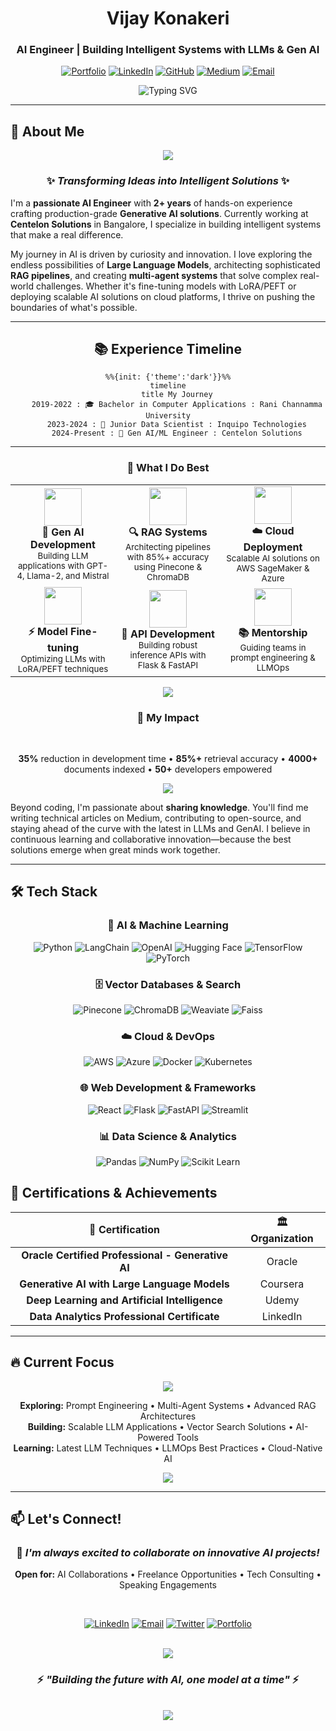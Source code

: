 <div align="center">

# Vijay Konakeri

### AI Engineer | Building Intelligent Systems with LLMs & Gen AI

[![Portfolio](https://img.shields.io/badge/🌐_Portfolio-4285F4?style=for-the-badge)](https://vijaykonakeri.dev)
[![LinkedIn](https://img.shields.io/badge/LinkedIn-0077B5?style=for-the-badge&logo=linkedin&logoColor=white)](https://linkedin.com/in/vijay-konakeri)
[![GitHub](https://img.shields.io/badge/GitHub-100000?style=for-the-badge&logo=github&logoColor=white)](https://github.com/Vijay-konakeri)
[![Medium](https://img.shields.io/badge/Medium-12100E?style=for-the-badge&logo=medium&logoColor=white)](https://medium.com/@vijay.bk698)
[![Email](https://img.shields.io/badge/Gmail-D14836?style=for-the-badge&logo=gmail&logoColor=white)](mailto:vijay.bk698@gmail.com)

<img src="https://readme-typing-svg.herokuapp.com?font=Fira+Code&weight=600&size=28&duration=3000&pause=1000&color=6366F1&center=true&vCenter=true&random=false&width=600&lines=Gen+AI+%7C+LLMs+%7C+RAG+Systems;Building+Production+AI+Solutions;2%2B+Years+in+AI%2FML+Engineering" alt="Typing SVG" />

</div>

---

## 💫 About Me

<div align="center">

<img src="https://user-images.githubusercontent.com/73097560/115834477-dbab4500-a447-11eb-908a-139a6edaec5c.gif">

### ✨ *Transforming Ideas into Intelligent Solutions* ✨

</div>

I'm a **passionate AI Engineer** with **2+ years** of hands-on experience crafting production-grade **Generative AI solutions**. Currently working at **Centelon Solutions** in Bangalore, I specialize in building intelligent systems that make a real difference.

My journey in AI is driven by curiosity and innovation. I love exploring the endless possibilities of **Large Language Models**, architecting sophisticated **RAG pipelines**, and creating **multi-agent systems** that solve complex real-world challenges. Whether it's fine-tuning models with LoRA/PEFT or deploying scalable AI solutions on cloud platforms, I thrive on pushing the boundaries of what's possible.

<div align="center">

---

## 📚 Experience Timeline

<div align="center">

```mermaid
%%{init: {'theme':'dark'}}%%
timeline
    title My Journey
    2019-2022 : 🎓 Bachelor in Computer Applications : Rani Channamma University
    2023-2024 : 💼 Junior Data Scientist : Inquipo Technologies
    2024-Present : 🚀 Gen AI/ML Engineer : Centelon Solutions
```

</div>

---

### 🎯 What I Do Best

</div>

<table align="center">
<tr>
<td align="center" width="33%">
<img src="https://img.icons8.com/fluency/96/000000/artificial-intelligence.png" width="60"/>
<br><b>🤖 Gen AI Development</b>
<br><sub>Building LLM applications with GPT-4, Llama-2, and Mistral</sub>
</td>
<td align="center" width="33%">
<img src="https://img.icons8.com/fluency/96/000000/search.png" width="60"/>
<br><b>🔍 RAG Systems</b>
<br><sub>Architecting pipelines with 85%+ accuracy using Pinecone & ChromaDB</sub>
</td>
<td align="center" width="33%">
<img src="https://img.icons8.com/fluency/96/000000/cloud.png" width="60"/>
<br><b>☁️ Cloud Deployment</b>
<br><sub>Scalable AI solutions on AWS SageMaker & Azure</sub>
</td>
</tr>
<tr>
<td align="center" width="33%">
<img src="https://img.icons8.com/fluency/96/000000/settings.png" width="60"/>
<br><b>⚡ Model Fine-tuning</b>
<br><sub>Optimizing LLMs with LoRA/PEFT techniques</sub>
</td>
<td align="center" width="33%">
<img src="https://img.icons8.com/fluency/96/000000/api.png" width="60"/>
<br><b>🚀 API Development</b>
<br><sub>Building robust inference APIs with Flask & FastAPI</sub>
</td>
<td align="center" width="33%">
<img src="https://img.icons8.com/fluency/96/000000/mentor.png" width="60"/>
<br><b>📚 Mentorship</b>
<br><sub>Guiding teams in prompt engineering & LLMOps</sub>
</td>
</tr>
</table>

<div align="center">

<img src="https://user-images.githubusercontent.com/73097560/115834477-dbab4500-a447-11eb-908a-139a6edaec5c.gif">

### 🌟 My Impact

<br>

**35%** reduction in development time  •  **85%+** retrieval accuracy  •  **4000+** documents indexed  •  **50+** developers empowered

<img src="https://user-images.githubusercontent.com/73097560/115834477-dbab4500-a447-11eb-908a-139a6edaec5c.gif">

</div>

Beyond coding, I'm passionate about **sharing knowledge**. You'll find me writing technical articles on Medium, contributing to open-source, and staying ahead of the curve with the latest in LLMs and GenAI. I believe in continuous learning and collaborative innovation—because the best solutions emerge when great minds work together.

---

## 🛠️ Tech Stack

<div align="center">

### 🤖 AI & Machine Learning
![Python](https://img.shields.io/badge/Python-FFD43B?style=for-the-badge&logo=python&logoColor=blue)
![LangChain](https://img.shields.io/badge/🦜_LangChain-121212?style=for-the-badge)
![OpenAI](https://img.shields.io/badge/OpenAI-412991?style=for-the-badge&logo=openai&logoColor=white)
![Hugging Face](https://img.shields.io/badge/🤗_Hugging_Face-FFD21E?style=for-the-badge)
![TensorFlow](https://img.shields.io/badge/TensorFlow-FF6F00?style=for-the-badge&logo=tensorflow&logoColor=white)
![PyTorch](https://img.shields.io/badge/PyTorch-EE4C2C?style=for-the-badge&logo=pytorch&logoColor=white)

### 🗄️ Vector Databases & Search
![Pinecone](https://img.shields.io/badge/Pinecone-000000?style=for-the-badge)
![ChromaDB](https://img.shields.io/badge/ChromaDB-FF6B6B?style=for-the-badge)
![Weaviate](https://img.shields.io/badge/Weaviate-00C9A7?style=for-the-badge)
![Faiss](https://img.shields.io/badge/Faiss-0081CB?style=for-the-badge)

### ☁️ Cloud & DevOps
![AWS](https://img.shields.io/badge/AWS-FF9900?style=for-the-badge&logo=amazonaws&logoColor=white)
![Azure](https://img.shields.io/badge/Azure-0078D4?style=for-the-badge&logo=microsoftazure&logoColor=white)
![Docker](https://img.shields.io/badge/Docker-2496ED?style=for-the-badge&logo=docker&logoColor=white)
![Kubernetes](https://img.shields.io/badge/Kubernetes-326CE5?style=for-the-badge&logo=kubernetes&logoColor=white)

### 🌐 Web Development & Frameworks
![React](https://img.shields.io/badge/React-61DAFB?style=for-the-badge&logo=react&logoColor=black)
![Flask](https://img.shields.io/badge/Flask-000000?style=for-the-badge&logo=flask&logoColor=white)
![FastAPI](https://img.shields.io/badge/FastAPI-009688?style=for-the-badge&logo=fastapi&logoColor=white)
![Streamlit](https://img.shields.io/badge/Streamlit-FF4B4B?style=for-the-badge&logo=streamlit&logoColor=white)

### 📊 Data Science & Analytics
![Pandas](https://img.shields.io/badge/Pandas-150458?style=for-the-badge&logo=pandas&logoColor=white)
![NumPy](https://img.shields.io/badge/NumPy-013243?style=for-the-badge&logo=numpy&logoColor=white)
![Scikit Learn](https://img.shields.io/badge/Scikit_Learn-F7931E?style=for-the-badge&logo=scikit-learn&logoColor=white)

</div>



## 🎯 Certifications & Achievements

<div align="center">

| 🏅 Certification | 🏛️ Organization |
|:---------------:|:---------------:|
| **Oracle Certified Professional - Generative AI** | Oracle |
| **Generative AI with Large Language Models** | Coursera |
| **Deep Learning and Artificial Intelligence** | Udemy |
| **Data Analytics Professional Certificate** | LinkedIn |

</div>

---

## 🔥 Current Focus

<div align="center">

<img src="https://user-images.githubusercontent.com/73097560/115834477-dbab4500-a447-11eb-908a-139a6edaec5c.gif">

**Exploring:** Prompt Engineering • Multi-Agent Systems • Advanced RAG Architectures  
**Building:** Scalable LLM Applications • Vector Search Solutions • AI-Powered Tools  
**Learning:** Latest LLM Techniques • LLMOps Best Practices • Cloud-Native AI

<img src="https://user-images.githubusercontent.com/73097560/115834477-dbab4500-a447-11eb-908a-139a6edaec5c.gif">

</div>

---

## 📫 Let's Connect!

<div align="center">

### 💬 *I'm always excited to collaborate on innovative AI projects!*

**Open for:** AI Collaborations • Freelance Opportunities • Tech Consulting • Speaking Engagements

<br>

[![LinkedIn](https://img.shields.io/badge/Let's_Connect_on_LinkedIn-0077B5?style=for-the-badge&logo=linkedin&logoColor=white)](https://linkedin.com/in/vijay-konakeri)
[![Email](https://img.shields.io/badge/Drop_Me_an_Email-D14836?style=for-the-badge&logo=gmail&logoColor=white)](mailto:vijay.bk698@gmail.com)
[![Twitter](https://img.shields.io/badge/Follow_on_Twitter-1DA1F2?style=for-the-badge&logo=twitter&logoColor=white)](https://twitter.com/vijaykonakeri)
[![Portfolio](https://img.shields.io/badge/Visit_My_Portfolio-4285F4?style=for-the-badge&logo=google-chrome&logoColor=white)](https://vijaykonakeri.dev)

<br>

<img src="https://user-images.githubusercontent.com/73097560/115834477-dbab4500-a447-11eb-908a-139a6edaec5c.gif">

### ⚡ *"Building the future with AI, one model at a time"* ⚡

<br>

<img src="https://capsule-render.vercel.app/api?type=waving&color=gradient&customColorList=6,11,20&height=120&section=footer&animation=twinkling"/>

</div>
